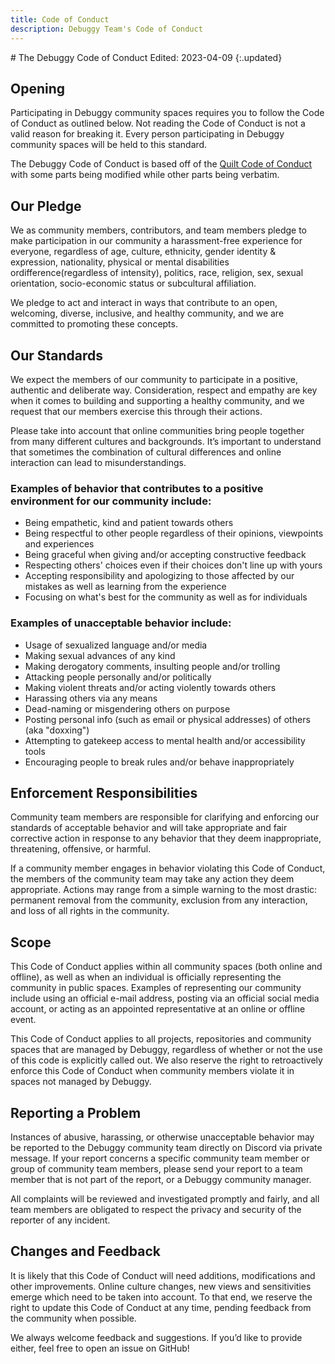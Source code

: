 ```yaml
---
title: Code of Conduct
description: Debuggy Team's Code of Conduct
---
```


<!--
 <li>Copyright 2021-2022 Quilt Project
 <li>Copyright 2022-2023 Debuggy Team
 -
 <li>Licensed under the Apache License, Version 2.0 (the "License");
 <li>you may not use this file except in compliance with the License.
 <li>You may obtain a copy of the License at
 -
 <li>       http://www.apache.org/licenses/LICENSE-2.0
 -
 <li>Unless required by applicable law or agreed to in writing, software
 <li>distributed under the License is distributed on an "AS IS" BASIS,
 <li>WITHOUT WARRANTIES OR CONDITIONS OF ANY KIND, either express or implied.
 <li>See the License for the specific language governing permissions and
 <li>limitations under the License.
-->

<section>

<div class="card" markdown="1">
# The Debuggy Code of Conduct
Edited: 2023-04-09
{:.updated}
</div>

</section>

<section class="solid below" markdown="1">

## Opening

Participating in Debuggy community spaces requires you to follow the Code of Conduct as outlined below.
Not reading the Code of Conduct is not a valid reason for breaking it. Every person participating in
Debuggy community spaces will be held to this standard.

The Debuggy Code of Conduct is based off of
the [Quilt Code of Conduct](https://quiltmc.org/en/community/code-of-conduct/)
with some parts being modified while other parts being verbatim.

## Our Pledge

We as community members, contributors, and team members pledge to make participation in our community a harassment-free
experience for everyone, regardless of age, culture, ethnicity, gender identity & expression, nationality, physical or mental disabilities ordifference(regardless of intensity), politics, race, religion, sex, sexual orientation, socio-economic status or subcultural affiliation.

We pledge to act and interact in ways that contribute to an open, welcoming, diverse, inclusive, and healthy community,
and we are committed to promoting these concepts.

## Our Standards

We expect the members of our community to participate in a positive, authentic and deliberate way.
Consideration, respect and empathy are key when it comes to building and supporting a healthy community,
and we request that our members exercise this through their actions.

Please take into account that online communities bring people together from many different cultures and backgrounds.
It’s important to understand that sometimes the combination of cultural differences and online interaction can lead to
misunderstandings.

### Examples of behavior that contributes to a positive environment for our community include:

- Being empathetic, kind and patient towards others
- Being respectful to other people regardless of their opinions, viewpoints and experiences
- Being graceful when giving and/or accepting constructive feedback
- Respecting others' choices even if their choices don't line up with yours
- Accepting responsibility and apologizing to those affected by our mistakes as well as learning from the experience
- Focusing on what's best for the community as well as for individuals

### Examples of unacceptable behavior include:
- Usage of sexualized language and/or media
- Making sexual advances of any kind
- Making derogatory comments, insulting people and/or trolling
- Attacking people personally and/or politically
- Making violent threats and/or acting violently towards others
- Harassing others via any means
- Dead-naming or misgendering others on purpose
- Posting personal info (such as email or physical addresses) of others (aka "doxxing")
- Attempting to gatekeep access to mental health and/or accessibility tools
- Encouraging people to break rules and/or behave inappropriately

## Enforcement Responsibilities

Community team members are responsible for clarifying and enforcing our standards of acceptable behavior and will take
appropriate and fair corrective action in response to any behavior that they deem inappropriate, threatening, offensive, or harmful.

If a community member engages in behavior violating this Code of Conduct, the members of the community team may take any
action they deem appropriate.
Actions may range from a simple warning to the most drastic: permanent removal from the community, exclusion from any
interaction, and loss of all rights in the community.

## Scope

This Code of Conduct applies within all community spaces (both online and offline), as well as when an individual is
officially representing the community in
public spaces. Examples of representing our community include using an official e-mail address, posting via an official
social media account,
or acting as an appointed representative at an online or offline event.

This Code of Conduct applies to all projects, repositories and community spaces that are managed by Debuggy,
regardless of whether or not the use of this code is explicitly called out.
We also reserve the right to retroactively enforce this Code of Conduct when community members violate it in spaces not
managed by Debuggy.

## Reporting a Problem

Instances of abusive, harassing, or otherwise unacceptable behavior may be reported to the Debuggy community team
directly on Discord
via private message. If your report concerns a specific community team member or group of community team members,
please send your report to a team member that is not part of the report, or a Debuggy community manager.

All complaints will be reviewed and investigated promptly and fairly, and all team members are obligated to respect the
privacy and
security of the reporter of any incident.

## Changes and Feedback

It is likely that this Code of Conduct will need additions, modifications and other improvements.
Online culture changes, new views and sensitivities emerge which need to be taken into account.
To that end, we reserve the right to update this Code of Conduct at any time, pending feedback from the community when
possible.

We always welcome feedback and suggestions. If you’d like to provide either, feel free to open an issue on GitHub!

</section>
